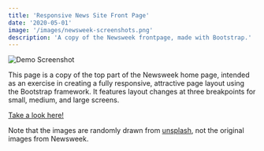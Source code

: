 ```yaml
---
title: 'Responsive News Site Front Page'
date: '2020-05-01'
image: '/images/newsweek-screenshots.png'
description: 'A copy of the Newsweek frontpage, made with Bootstrap.'
---
```


![Demo Screenshot](/images/newsweek-screenshots.png)

This page is a copy of the top part of the Newsweek home page, intended as an exercise in creating a fully responsive, attractive page layout using the Bootstrap framework.  It features layout changes at three breakpoints for small, medium, and large screens.

[Take a look here!](https://kvandivier.github.io/responsive-bootstrap-newsweek)

Note that the images are randomly drawn from [unsplash](https://source.unsplash.com/), not the original images from Newsweek.
